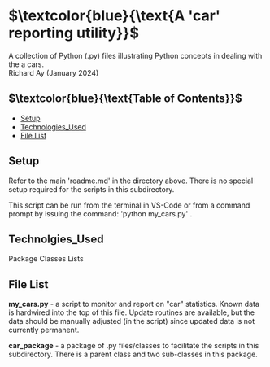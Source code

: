 # $`\textcolor{blue}{\text{A 'car' reporting utility}}`$
A collection of Python (.py) files illustrating  Python concepts in dealing 
with the a cars.  
Richard Ay (January 2024)

## $`\textcolor{blue}{\text{Table of Contents}}`$  
* [Setup](#setup)
* [Technologies_Used](#technolgies_used)
* [File List](#file-list)


## Setup
Refer to the main 'readme.md' in the directory above.  There is no special setup required for
the scripts in this subdirectory.  

This script can be run from the terminal in VS-Code or from a command prompt by issuing 
the command:  'python my_cars.py' .  


## Technolgies_Used
Package
Classes
Lists


## File List
**my_cars.py** - a script to monitor and report on "car" statistics.  Known data is hardwired into
                 the top of this file.  Update routines are available, but the data should be 
                 manually adjusted (in the script) since updated data is not currently permanent.

**car_package** - a package of .py files/classes to facilitate the scripts in this subdirectory. There
                  is a parent class and two sub-classes in this package.

 
 


